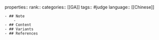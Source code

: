 properties::
rank::
categories:: [[GA]]
tags:: #judge 
language:: [[Chinese]]

	- ## Note
		-
	- ## Content
	- ## Variants
	- ## References